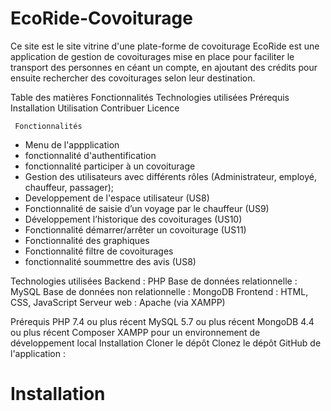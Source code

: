 # EcoRide-Covoiturage
Ce site est le site vitrine d'une plate-forme de covoiturage
EcoRide est une application de gestion de covoiturages mise en place pour faciliter le transport des personnes en céant un compte, en ajoutant des crédits pour ensuite rechercher des covoiturages selon leur destination.

Table des matières
Fonctionnalités
Technologies utilisées
Prérequis
Installation
Utilisation
Contribuer
Licence

     Fonctionnalités

* Menu de l'appplication
* fonctionnalité d'authentification
* fonctionnalité participer à un covoiturage
* Gestion des utilisateurs avec différents rôles (Administrateur, employé, chauffeur, passager);
*  Developpement de l'espace utilisateur (US8)
*  Fonctionnalité de saisie d’un voyage par le chauffeur (US9)
*  Développement l’historique des covoiturages (US10)
* Fonctionnalité démarrer/arrêter un covoiturage (US11)
* Fonctionnalité des graphiques
* Fonctionnalité filtre de covoiturages
* fonctionnalité soummettre des avis (US8)



Technologies utilisées
Backend : PHP
Base de données relationnelle : MySQL
Base de données non relationnelle : MongoDB
Frontend : HTML, CSS, JavaScript
Serveur web : Apache (via XAMPP)

Prérequis
PHP 7.4 ou plus récent
MySQL 5.7 ou plus récent
MongoDB 4.4 ou plus récent
Composer
XAMPP pour un environnement de développement local
Installation
Cloner le dépôt
Clonez le dépôt GitHub de l'application :


# Installation
